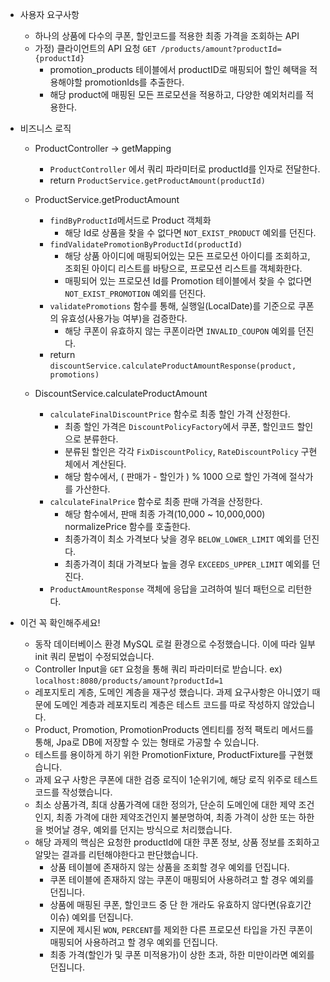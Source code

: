 - 사용자 요구사항
  - 하나의 상품에 다수의 쿠폰, 할인코드를 적용한 최종 가격을 조회하는 API
  - 가정) 클라이언트의 API 요청 `GET /products/amount?productId={productId}`
    + promotion_products 테이블에서 productID로 매핑되어 할인 혜택을 적용해야할 promotionIds를 추출한다.
    + 해당 product에 매핑된 모든 프로모션을 적용하고, 다양한 예외처리를 적용한다.

- 비즈니스 로직 
  + ProductController -> getMapping
    - `ProductController` 에서 쿼리 파라미터로 productId를 인자로 전달한다.
    - return `ProductService.getProductAmount(productId)`
    
  + ProductService.getProductAmount
    - `findByProductId`메서드로 Product 객체화
      - 해당 Id로 상품을 찾을 수 없다면 `NOT_EXIST_PRODUCT` 예외를 던진다.
    - `findValidatePromotionByProductId(productId)`
      - 해당 상품 아이디에 매핑되어있는 모든 프로모션 아이디를 조회하고, 조회된 아이디 리스트를 바탕으로, 프로모션 리스트를 객체화한다.
      - 매핑되어 있는 프로모션 Id를 Promotion 테이블에서 찾을 수 없다면 `NOT_EXIST_PROMOTION` 예외를 던진다.
    - `validatePromotions` 함수를 통해, 실행일(LocalDate)를 기준으로 쿠폰의 유효성(사용가능 여부)을 검증한다.
      - 해당 쿠폰이 유효하지 않는 쿠폰이라면 `INVALID_COUPON` 예외를 던진다.
    - return `discountService.calculateProductAmountResponse(product, promotions)`

  + DiscountService.calculateProductAmount
    - `calculateFinalDiscountPrice` 함수로 최종 할인 가격 산정한다.
      - 최종 할인 가격은 `DiscountPolicyFactory`에서 쿠폰, 할인코드 할인으로 분류한다.
      - 분류된 할인은 각각 `FixDiscountPolicy`, `RateDiscountPolicy` 구현체에서 계산된다.
      - 해당 함수에서, ( 판매가 - 할인가 ) % 1000 으로 할인 가격에 절삭가를 가산한다.
    - `calculateFinalPrice` 함수로 최종 판매 가격을 산정한다.
      - 해당 함수에서, 판매 최종 가격(10,000 ~ 10,000,000) normalizePrice 함수를 호출한다.
      - 최종가격이 최소 가격보다 낮을 경우 `BELOW_LOWER_LIMIT` 예외를 던진다.
      - 최종가격이 최대 가격보다 높을 경우 `EXCEEDS_UPPER_LIMIT` 예외를 던진다.
    - `ProductAmountResponse` 객체에 응답을 고려하여 빌더 패턴으로 리턴한다.


- 이건 꼭 확인해주세요!
  - 동작 데이터베이스 환경 MySQL 로컬 환경으로 수정했습니다. 이에 따라 일부 init 쿼리 문법이 수정되었습니다.
  - Controller Input을 `GET` 요청을 통해 쿼리 파라미터로 받습니다. ex) `localhost:8080/products/amount?productId=1`
  - 레포지토리 계층, 도메인 계층을 재구성 했습니다. 과제 요구사항은 아니였기 때문에 도메인 계층과 레포지토리 계층은 테스트 코드를 따로 작성하지 않았습니다.
  - Product, Promotion, PromotionProducts 엔티티를 정적 팩토리 메서드를 통해, Jpa로 DB에 저장할 수 있는 형태로 가공할 수 있습니다.
  - 테스트를 용이하게 하기 위한 PromotionFixture, ProductFixture를 구현했습니다.
  - 과제 요구 사항은 쿠폰에 대한 검증 로직이 1순위기에, 해당 로직 위주로 테스트 코드를 작성했습니다.
  - 최소 상품가격, 최대 상품가격에 대한 정의가, 단순히 도메인에 대한 제약 조건인지, 최종 가격에 대한 제약조건인지 불분명하여, 최종 가격이 상한 또는 하한을 벗어날 경우, 예외를 던지는 방식으로 처리했습니다.
  - 해당 과제의 핵심은 요청한 productId에 대한 쿠폰 정보, 상품 정보를 조회하고 알맞는 결과를 리턴해야한다고 판단했습니다.
    - 상품 테이블에 존재하지 않는 상품을 조회할 경우 예외를 던집니다.
    - 쿠폰 테이블에 존재하지 않는 쿠폰이 매핑되어 사용하려고 할 경우 예외를 던집니다.
    - 상품에 매핑된 쿠폰, 할인코드 중 단 한 개라도 유효하지 않다면(유효기간 이슈) 예외를 던집니다.
    - 지문에 제시된 `WON`, `PERCENT`를 제외한 다른 프로모션 타입을 가진 쿠폰이 매핑되어 사용하려고 할 경우 예외를 던집니다.
    - 최종 가격(할인가 및 쿠폰 미적용가)이 상한 초과, 하한 미만이라면 예외를 던집니다.
